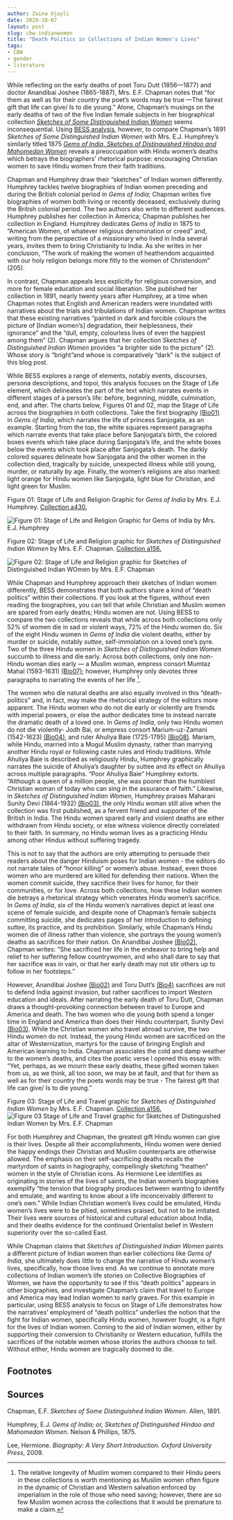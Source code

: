 ```yaml
---
author: Zaina Ujayli
date: 2020-10-07
layout: post
slug: cbw-indianwomen
title: "Death Politics in Collections of Indian Women's Lives"
tags:
- CBW
- gender
- literature
---
```


While reflecting on the early deaths of poet Toru Dutt (1856—1877) and doctor Anandibai Joshee (1865-1887),  Mrs. E.F. Chapman notes that “for them as well as for their country the poet’s words may be true —The fairest gift that life can give/ Is to die young.” Alone, Chapman’s musings on the early deaths of two of the five Indian female subjects in her biographical collection *[Sketches of Some Distinguished Indian Women](http://cbw.iath.virginia.edu/books_display.php?id=1480)* seems inconsequential. Using [BESS analysis](https://scholarslab.lib.virginia.edu/blog/bess-primer/), however, to compare Chapman’s 1891 *Sketches of Some Distinguished Indian Women* with Mrs. E.J. Humphrey’s similarly titled 1875 *[Gems of India, Sketches of Distinguished Hindoo and Mahomedan Women](http://cbw.iath.virginia.edu/books_display.php?id=1764)* reveals a preoccupation with Hindu women’s deaths which betrays the biographers’ rhetorical purpose: encouraging Christian women to save Hindu women from their faith traditions.  

Chapman and Humphrey draw their “sketches” of Indian women differently. Humphrey tackles twelve biographies of Indian women preceding and during the British colonial period in *Gems of India*; Chapman writes five biographies of women both living or recently deceased, exclusively during the British colonial period. The two authors also write to different audiences. Humphrey publishes her collection in America; Chapman publishes her collection in England. Humphrey dedicates *Gems of India* in 1875 to “American Women, of whatever religious denomination or creed” and, writing from the perspective of a missionary who lived in India several years, invites them to bring Christianity to India. As she writes in her conclusion, “The work of making the women of heathendom acquainted with our holy religion belongs more fitly to the women of Christendom” (205).  

In contrast, Chapman appeals less explicitly for religious conversion, and more for female education and social liberation. She published her collection in 1891, nearly twenty years after Humphrey, at a time when Chapman notes that English and American readers were inundated with narratives about the trials and tribulations of Indian women. Chapman writes that these existing narratives “painted in dark and forcible colours the picture of \[Indian women’s\] degradation, their helplessness, their ignorance” and the “dull, empty, colourless lives of even the happiest among them” (2). Chapman argues that her collection *Sketches of Distinguished Indian Women* provides “a brighter side to the picture” (2). Whose story is “bright”and whose is comparatively “dark" is the subject of this blog post. 

While BESS explores a range of elements, notably events, discourses, persona descriptions, and topoi, this analysis focuses on the Stage of Life element, which delineates the part of the text which narrates events in different stages of a person’s life: before, beginning, middle, culmination, end, and after. The charts below, Figures 01 and 02, map the Stage  of Life across the biographies in both collections. Take the first biography [(Bio01)](http://cbw.iath.virginia.edu/exist/cbw/basic/a430/bio01) in *Gems of India*, which narrates the life of princess Sanjogata, as an example. Starting from the top, the white squares represent paragraphs which narrate events that take place before Sanjogata’s birth, the colored boxes events which take place during Sanjogata’s life, and the white boxes below the events which took place after Sanjogata’s death. The darkly colored squares delineate how Sanjogata and the other women in the collection died, tragically by suicide, unexpected illness while still young, murder, or naturally by age. Finally, the women’s religions are also marked: light orange for Hindu women like Sanjogata, light blue for Christian, and light green for Muslim. 

Figure 01: Stage of Life and Religion Graphic for *Gems of India* by Mrs. E.J. Humphrey. [Collection a430.](http://cbw.iath.virginia.edu/books_display.php?id=1764)

![Figure 01: Stage of Life and Religion Graphic for Gems of India by Mrs. E.J. Humphrey](/assets/post-media/2020-10-01-a430RD.jpg)

Figure 02: Stage of Life and Religion graphic for *Sketches of Distinguished Indian Women* by Mrs. E.F. Chapman. [Collection a156.](http://cbw.iath.virginia.edu/books_display.php?id=1480)

![Figure 02: Stage of Life and Religion graphic for Sketches of Distinguished Indian WOmen by Mrs. E.F. Chapman](/assets/post-media/2020-10-01-a156RD.jpg)

While Chapman and Humphrey approach their sketches of Indian women differently, BESS demonstrates that both authors share a kind of “death politics” within their collections. If you look at the figures, without even reading the biographies, you can tell that while Christian and Muslim women are spared from early deaths; Hindu women are not. Using BESS to compare the two collections reveals that while across both collections only 52% of women die in sad or violent ways, 72% of the Hindu women do. Six of the eight Hindu women in *Gems of India* die violent deaths, either by murder or suicide, notably *suttee*, self-immolation on a loved one’s pyre. Two of the three Hindu women in *Sketches of Distinguished Indian Women* succumb to illness and die early. Across both collections, only one non-Hindu woman dies early — a Muslim woman, empress consort Mumtaz Mahal (1593-1631) [(Bio07)](http://cbw.iath.virginia.edu/exist/cbw/basic/a430/bio07); however, Humphrey only devotes three paragraphs to narrating the events of her life [^1].

The women who die natural deaths are also equally involved in this “death-politics” and, in fact, may make the rhetorical strategy of the editors more apparent. The Hindu women who do not die early or violently are friends with imperial powers, or else the author dedicates time to instead narrate the dramatic death of a loved one. In *Gems of India*, only two Hindu women do not die violently- Jodh Bai, or empress consort Marium-uz-Zamani (1542-1623) [(Bio04)](http://cbw.iath.virginia.edu/exist/cbw/basic/a430/bio04), and ruler Ahuliya Baie (1725-1795) [(Bio08)](http://cbw.iath.virginia.edu/exist/cbw/basic/a430/bio08). Mariam, while Hindu, married into a Mogul Muslim dynasty, rather than marrying another Hindu royal or following caste rules and Hindu traditions. While Ahuliya Baie is described as religiously Hindu, Humphrey graphically narrates the suicide of Ahuliya’s daughter by suttee and its effect on Ahuliya across multiple paragraphs. “Poor Ahuliya Baie” Humphrey extorts. “Although a queen of a million people, she was poorer than the humblest Christian woman of today who can sing in the assurance of faith.” Likewise, in *Sketches of Distinguished Indian Women*, Humphrey praises Maharani Sunity Devi (1864-1932) [(Bio03)](http://cbw.iath.virginia.edu/exist/cbw/basic/a156/bio03), the only Hindu woman still alive when the collection was first published, as a fervent friend and supporter of the British in India. The Hindu women spared early and violent deaths are either withdrawn from Hindu society, or else witness violence directly correlated to their faith. In summary, no Hindu woman lives as a practicing Hindu among other Hindus without suffering tragedy. 

This is not to say that the authors are only attempting to persuade their readers about the danger Hinduism poses for Indian women - the editors do not narrate tales of “honor killing” or women’s abuse. Instead, even those women who are murdered are killed for defending their nations. When the women commit suicide, they sacrifice their lives for honor, for their communities, or for love.  Across both collections, how these Indian women die betrays a rhetorical strategy which venerates Hindu women’s sacrifice. In *Gems of India*, six of the Hindu women’s narratives depict at least one scene of female suicide, and despite none of Chapman’s female subjects committing suicide, she dedicates pages of her introduction to defining *suttee*, its practice, and its prohibition. Similarly, while Chapman’s Hindu women die of illness rather than violence, she portrays the young women’s deaths as sacrifices for their nation. On Anandibai Joshee [(Bio02)](http://cbw.iath.virginia.edu/exist/cbw/basic/a156/bio02), Chapman writes: “She sacrificed her life in the endeavor to bring help and relief to her suffering fellow countrywomen, and who shall dare to say that her sacrifice was in vain, or that her early death may not stir others up to follow in her footsteps.” 

However, Anandibai Joshee [(Bio02)](http://cbw.iath.virginia.edu/exist/cbw/basic/a156/bio02) and Toru Dutt’s [(Bio4)](http://cbw.iath.virginia.edu/exist/cbw/basic/a156/bio04) sacrifices are not to defend India against invasion, but rather sacrifices to import Western education and ideals. After narrating the early death of Toru Dutt, Chapman draws a thought-provoking connection between travel to Europe and America and death. The two women who die young both spend a longer time in England and America than does their Hindu counterpart, Sunity Devi [(Bio03)](http://cbw.iath.virginia.edu/exist/cbw/basic/a156/bio03). While the Christian women who travel abroad survive, the two Hindu women do not. Instead, the young Hindu women are sacrificed on the altar of Westernization, martyrs for the cause of bringing English and American learning to India.  Chapman associates the cold and damp weather to the women’s deaths, and cites the poetic verse I opened this essay with: “Yet, perhaps, as we mourn these early deaths, these gifted women taken from us, as we think, all too soon, we may be at fault, and that for them as well as for their country the poets words may be true - The fairest gift that life can give/ Is to die young.” 

Figure 03: Stage of Life and Travel graphic for *Sketches of Distinguished Indian Women* by Mrs. E.F. Chapman. [Collection a156.](http://cbw.iath.virginia.edu/books_display.php?id=1480)
![Figure 03 Stage of Life and Travel graphic for Sketches of Distinguished Indian Women by Mrs. E.F. Chapman](/assets/post-media/2020-10-01-a156T.jpg)

For both Humphrey and Chapman, the greatest gift Hindu women can give is their lives. Despite all their accomplishments, Hindu women were denied the happy endings their Christian and Muslim counterparts are otherwise allowed. 
The emphasis on their self-sacrificing deaths recalls the martyrdom of saints in hagiography, compellingly sketching “heathen” women in the style of Christian icons. As Hermione Lee identifies as originating in stories of the lives of saints, the Indian women’s biographies exemplify “the tension that biography produces between wanting to identify and emulate, and wanting to know about a life inconceivably different to one’s own.” While Indian Christian women’s lives could be emulated, Hindu women’s lives were to be pitied,  sometimes praised, but not to be imitated. Their lives were sources of historical and cultural education about India, and their deaths evidence for the continued Orientalist belief in Western superiority over the so-called East. 

While Chapman claims that *Sketches of Distinguished Indian Women* paints a different picture of Indian women than earlier collections like *Gems of India*, she ultimately does little to change the narrative of Hindu women’s lives, specifically, how those lives end. As we continue to annotate more collections of Indian women’s life stories on Collective Biographies of Women, we have the opportunity to see if this “death politics” appears in other biographies, and investigate Chapman’s claim that travel to Europe and America may lead Indian women to early graves. For this example in particular, using BESS analysis to focus on Stage of Life demonstrates how the narratives’ employment of “death politics” underlies the notion that the fight for Indian women, specifically Hindu women, however fought, is a fight for the lives of Indian women. Coming to the aid of Indian women, either by supporting their conversion to Christianity or Western education, fulfills the sacrifices of the notable women whose stories the authors choose to tell. Without either, Hindu women are tragically doomed to die. 

Footnotes
----------
[^1]: The relative longevity of Muslim women compared to their Hindu peers in these collections is worth mentioning as Muslim women often figure in the dynamic of Christian and Western salvation enforced by imperialism in the role of those who need saving; however, there are so few Muslim women across the collections that it would be premature to make a claim.

Sources
---------

Chapman, E.F. *Sketches of Some Distinguished Indian Women*. Allen, 1891. 

Humphrey, E.J. *Gems of India; or, Sketches of Distinguished Hindoo and Mahomedan
          Women*. Nelson & Phillips, 1875. 
          
Lee, Hermione. *Biography: A Very Short Introduction. Oxford University Press*, 2009. 



